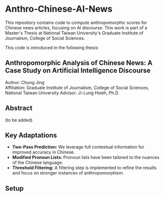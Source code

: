 # Anthro-Chinese-AI-News

This repository contains code to compute anthropomorphic scores for Chinese news articles, focusing on AI discourse. This work is part of a Master's Thesis at National Taiwan University's Graduate Institute of Journalism, College of Social Sciences.

This code is introduced in the following thesis:

**Anthropomorphic Analysis of Chinese News: A Case Study on Artificial Intelligence Discourse**
---
Author:       Chong Jing  
Affiliation:  Graduate Institute of Journalism,
              College of Social Sciences,
              National Taiwan University
Advisor:      Ji-Lung Hsieh, Ph.D.


## Abstract
(to be added)

## Key Adaptations

*   **Two-Pass Prediction:** We leverage full contextual information for improved accuracy in Chinese.
*   **Modified Pronoun Lists:** Pronoun lists have been tailored to the nuances of the Chinese language.
*   **Threshold Filtering:** A filtering step is implemented to refine the results and focus on stronger instances of anthropomorphism.

## Setup
